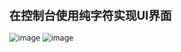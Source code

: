 ## 在控制台使用纯字符实现UI界面
![image](https://gitee.com/xc912/CharacterUI/raw/master/assets/preview.gif)
![image](https://github.com/xc912/CharacterUI/blob/e08ce0a132c2f08b62fa80ec2315254986c76f20/assets/preview.gif)